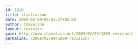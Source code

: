 ```yaml
---
id: 1810
title: ilustracion
date: 2009-02-09T09:03:37+02:00
author: Chavalina
layout: revision
guid: http://www.chavalina.net/2009/02/09/1809-revision/
permalink: /2009/02/09/1809-revision/
---
```

